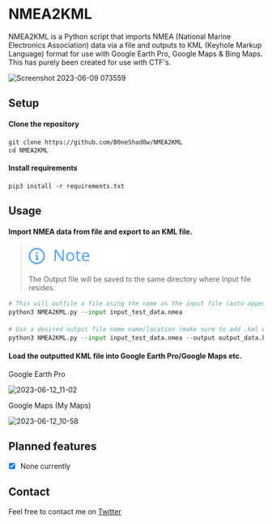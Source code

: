# NMEA2KML
NMEA2KML is a Python script that imports NMEA (National Marine Electronics Association) data via a file and outputs to KML (Keyhole Markup Language) format for use with Google Earth Pro, Google Maps & Bing Maps. \
This has purely been created for use with CTF's.

![Screenshot 2023-06-09 073559](https://github.com/B0neShAd0w/NMEA2KML/assets/117080369/a00faef7-5672-4ccb-8327-d4e3bd0793ef)

## Setup

#### Clone the repository
```shell
git clone https://github.com/B0neShad0w/NMEA2KML
cd NMEA2KML
```

#### Install requirements
```shell
pip3 install -r requirements.txt
```

## Usage

#### Import NMEA data from file and export to an KML file.
> <picture>
>   <source media="(prefers-color-scheme: light)" srcset="https://raw.githubusercontent.com/B0neShAd0w/Markdown/main/Blockquotes/Light-Theme/note.svg">
>   <img alt="Info" src="https://raw.githubusercontent.com/B0neShAd0w/Markdown/main/Blockquotes/Dark-Theme/note.svg">
> </picture><br>
>
> The Output file will be saved to the same directory where Input file resides.
```python
# This will outfile a file using the name as the input file (auto appended with .kml)
python3 NMEA2KML.py --input input_test_data.nmea

# Use a desired output file name name/location (make sure to add .kml extension!)
python3 NMEA2KML.py --input input_test_data.nmea --output output_data.kml
```
#### Load the outputted KML file into Google Earth Pro/Google Maps etc.

Google Earth Pro

![2023-06-12_11-02](https://github.com/B0neShAd0w/NMEA2KML/assets/117080369/65ab3c7d-3ff5-49f5-9ce5-2dec1a865d83)

Google Maps (My Maps)

![2023-06-12_10-58](https://github.com/B0neShAd0w/NMEA2KML/assets/117080369/5b9a1ed1-52f1-46f9-883a-ba2376aa17da)

## Planned features

- [X] None currently

<!-- CSV, SHP (shapefile), GeoJSON, KML, KMZ or TFRecord -->

## Contact
Feel free to contact me on <a href="https://twitter.com/B0neShad0w">Twitter</a>
